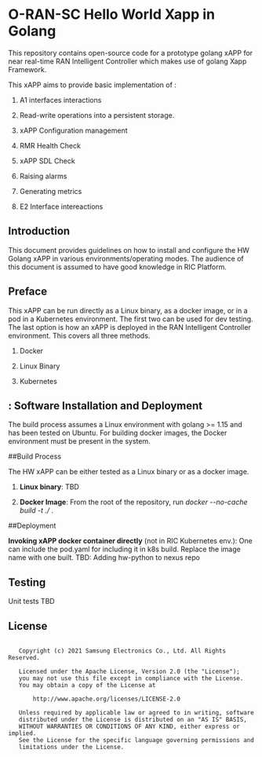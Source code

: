 # O-RAN-SC Hello World Xapp in Golang

This repository contains open-source code for a prototype golang xAPP for near real-time
RAN Intelligent Controller which makes use of golang Xapp Framework.

This xAPP aims to provide basic implementation of :

1. A1 interfaces interactions

2. Read-write operations into a persistent storage. 

3. xAPP Configuration management

4. RMR Health Check

5. xAPP SDL Check

6. Raising alarms

7. Generating metrics

8. E2 Interface intereactions


Introduction
------------

This document provides guidelines on how to install and configure the HW Golang xAPP in various environments/operating modes.
The audience of this document is assumed to have good knowledge in RIC Platform.


Preface
-------
This xAPP can be run directly as a Linux binary, as a docker image, or in a pod in a Kubernetes environment.  The first
two can be used for dev testing. The last option is how an xAPP is deployed in the RAN Intelligent Controller environment.
This covers all three methods. 

1. Docker 

2. Linux Binary

3. Kubernetes 


:
Software Installation and Deployment
------------------------------------
The build process assumes a Linux environment with golang >= 1.15  and  has been tested on Ubuntu. For building docker images,
the Docker environment must be present in the system.


##Build Process

The HW xAPP can be either tested as a Linux binary or as a docker image.
   1. **Linux binary**: 
      TBD

   2. **Docker Image**: From the root of the repository, run   *docker --no-cache build -t <image-name> ./* .


##Deployment

**Invoking  xAPP docker container directly** (not in RIC Kubernetes env.):
        One can include the pod.yaml for including it in k8s build. Replace the image name with one built.
        TBD: Adding hw-python to nexus repo


Testing 
--------

Unit tests TBD


## License

```

   Copyright (c) 2021 Samsung Electronics Co., Ltd. All Rights Reserved.

   Licensed under the Apache License, Version 2.0 (the "License");
   you may not use this file except in compliance with the License.
   You may obtain a copy of the License at

       http://www.apache.org/licenses/LICENSE-2.0

   Unless required by applicable law or agreed to in writing, software
   distributed under the License is distributed on an "AS IS" BASIS,
   WITHOUT WARRANTIES OR CONDITIONS OF ANY KIND, either express or implied.
   See the License for the specific language governing permissions and
   limitations under the License.

```